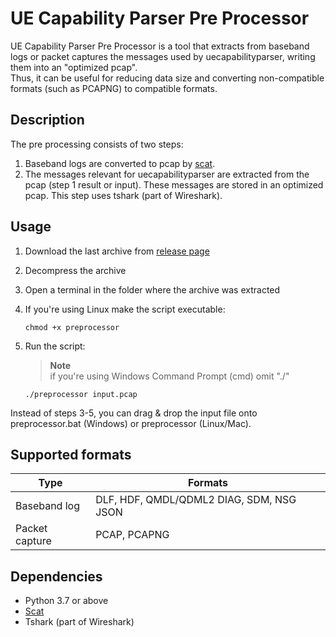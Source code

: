 # UE Capability Parser Pre Processor

UE Capability Parser Pre Processor is a tool that extracts from baseband logs or packet captures the messages used by uecapabilityparser, writing them into an "optimized pcap".<br>
Thus, it can be useful for reducing data size and converting non-compatible formats (such as PCAPNG) to compatible formats.<br>

## Description
The pre processing consists of two steps:
1. Baseband logs are converted to pcap by [scat](https://github.com/fgsect/scat).
2. The messages relevant for uecapabilityparser are extracted from the pcap (step 1 result or input). These messages are stored in an optimized pcap. This step uses tshark (part of Wireshark).

## Usage
1. Download the last archive from [release page](https://github.com/HandyMenny/uecapabilityparser-preprocessor/releases)
2. Decompress the archive
3. Open a terminal in the folder where the archive was extracted
4. If you're using Linux make the script executable:

    ````
    chmod +x preprocessor
    ````
5. Run the script:
    > **Note**<br>
    if you're using Windows Command Prompt (cmd) omit "./"
    ````
    ./preprocessor input.pcap
    ````
Instead of steps 3-5, you can drag & drop the input file onto preprocessor.bat (Windows) or preprocessor (Linux/Mac).

## Supported formats
| Type  | Formats |
| ------------- | ------------- |
| Baseband log  | DLF, HDF, QMDL/QDML2 DIAG, SDM, NSG JSON |
| Packet capture  | PCAP, PCAPNG  |

## Dependencies
- Python 3.7 or above
- [Scat](https://github.com/fgsect/scat)
- Tshark (part of Wireshark)

